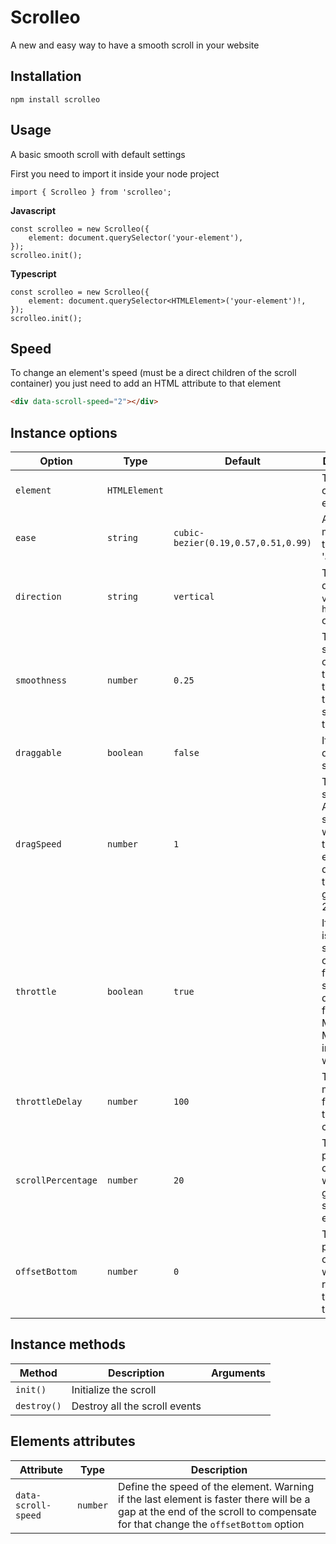 # Scrolleo

A new and easy way to have a smooth scroll in your website

## Installation

```
npm install scrolleo
```

## Usage

A basic smooth scroll with default settings

First you need to import it inside your node project

```JS
import { Scrolleo } from 'scrolleo';
```

**Javascript**

```JS
const scrolleo = new Scrolleo({
	element: document.querySelector('your-element'),
});
scrolleo.init();
```

**Typescript**

```TS
const scrolleo = new Scrolleo({
	element: document.querySelector<HTMLElement>('your-element')!,
});
scrolleo.init();
```

## Speed

To change an element's speed (must be a direct children of the scroll container) you just need to add an HTML attribute to that element

```HTML
<div data-scroll-speed="2"></div>
```

## Instance options

| Option             | Type          | Default                             | Description                                                                                                              |
| ------------------ | ------------- | ----------------------------------- | ------------------------------------------------------------------------------------------------------------------------ |
| `element`          | `HTMLElement` |                                     | The Scroll container element                                                                                             |
| `ease`             | `string`      | `cubic-bezier(0.19,0.57,0.51,0.99)` | An easing method for the scroll 'animation'                                                                              |
| `direction`        | `string`      | `vertical`                          | The scroll direction `vertical` or `horizontal` only                                                                     |
| `smoothness`       | `number`      | `0.25`                              | The smoothness of the scroll, the higher the number the smoother the scroll                                              |
| `draggable`        | `boolean`     | `false`                             | If we can drag to scroll                                                                                                 |
| `dragSpeed`        | `number`      | `1`                                 | The drag speed. Eg. A drag speed of `2` would mean that for every pixel dragged, the element get scrolled 2 pixels       |
| `throttle`         | `boolean`     | `true`                              | If the scroll is throttled so the user can't scroll for a specfic delay (great for Apple Magic Mouse and infinite wheel) |
| `throttleDelay`    | `number`      | `100`                               | The delay in milliseconds for which the user can't scroll                                                                |
| `scrollPercentage` | `number`      | `20`                                | The percentage of the window that gets scrolled each time                                                                |
| `offsetBottom`     | `number`      | `0`                                 | The percentage of the window to remove at the end of the scroll                                                          |

## Instance methods

| Method      | Description                   | Arguments |
| ----------- | ----------------------------- | --------- |
| `init()`    | Initialize the scroll         |           |
| `destroy()` | Destroy all the scroll events |           |

## Elements attributes

| Attribute           | Type     | Description                                                                                                                                                                 |
| ------------------- | -------- | --------------------------------------------------------------------------------------------------------------------------------------------------------------------------- |
| `data-scroll-speed` | `number` | Define the speed of the element. Warning if the last element is faster there will be a gap at the end of the scroll to compensate for that change the `offsetBottom` option |
